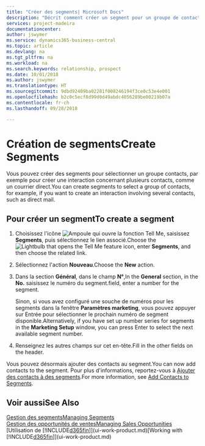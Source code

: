 ```yaml
---
title: "Créer des segments| Microsoft Docs"
description: "Décrit comment créer un segment pour un groupe de contacts dans Business Central, par exemple, afin de cibler plusieurs contacts avec un courrier direct."
services: project-madeira
documentationcenter: 
author: jswymer
ms.service: dynamics365-business-central
ms.topic: article
ms.devlang: na
ms.tgt_pltfrm: na
ms.workload: na
ms.search.keywords: relationship, prospect
ms.date: 10/01/2018
ms.author: jswymer
ms.translationtype: HT
ms.sourcegitcommit: 9dbd92409ba02281f008246194f3ce0c53e4e001
ms.openlocfilehash: b2c0c5ecf8d99d0d49abdc4056289be00219b07a
ms.contentlocale: fr-ch
ms.lasthandoff: 09/28/2018

---
```

# <a name="create-segments"></a><span data-ttu-id="a3c39-103">Création de segments</span><span class="sxs-lookup"><span data-stu-id="a3c39-103">Create Segments</span></span>
<span data-ttu-id="a3c39-104">Vous pouvez créer des segments pour sélectionner un groupe contacts, par exemple pour créer une interaction concernant plusieurs contacts, comme un courrier direct.</span><span class="sxs-lookup"><span data-stu-id="a3c39-104">You can create segments to select a group of contacts, for example, if you want to create an interaction involving several contacts, such as direct mail.</span></span>

## <a name="to-create-a-segment"></a><span data-ttu-id="a3c39-105">Pour créer un segment</span><span class="sxs-lookup"><span data-stu-id="a3c39-105">To create a segment</span></span>
1. <span data-ttu-id="a3c39-106">Choisissez l'icône ![Ampoule qui ouvre la fonction Tell Me](media/ui-search/search_small.png "Dites-moi ce que vous voulez faire"), saisissez **Segments**, puis sélectionnez le lien associé.</span><span class="sxs-lookup"><span data-stu-id="a3c39-106">Choose the ![Lightbulb that opens the Tell Me feature](media/ui-search/search_small.png "Tell me what you want to do") icon, enter **Segments**, and then choose the related link.</span></span>
2. <span data-ttu-id="a3c39-107">Sélectionnez l'action **Nouveau**.</span><span class="sxs-lookup"><span data-stu-id="a3c39-107">Choose the **New** action.</span></span>
3. <span data-ttu-id="a3c39-108">Dans la section **Général**, dans le champ **N°**,</span><span class="sxs-lookup"><span data-stu-id="a3c39-108">In the **General** section, in the **No.**</span></span> <span data-ttu-id="a3c39-109">saisissez le numéro du segment.</span><span class="sxs-lookup"><span data-stu-id="a3c39-109">field, enter a number for the segment.</span></span>

    <span data-ttu-id="a3c39-110">Sinon, si vous avez configuré une souche de numéros pour les segments dans la fenêtre **Paramètres marketing**, vous pouvez appuyer sur Entrée pour sélectionner le prochain numéro de segment disponible.</span><span class="sxs-lookup"><span data-stu-id="a3c39-110">Alternatively, if you have set up number series for segments in the **Marketing Setup** window, you can press Enter to select the next available segment number.</span></span>
4. <span data-ttu-id="a3c39-111">Renseignez les autres champs sur cet en-tête.</span><span class="sxs-lookup"><span data-stu-id="a3c39-111">Fill in the other fields on the header.</span></span>

<span data-ttu-id="a3c39-112">Vous pouvez désormais ajouter des contacts au segment.</span><span class="sxs-lookup"><span data-stu-id="a3c39-112">You can now add contacts to the segment.</span></span> <span data-ttu-id="a3c39-113">Pour plus d'informations, reportez-vous à [Ajouter des contacts à des segments](marketing-add-contact-segment.md).</span><span class="sxs-lookup"><span data-stu-id="a3c39-113">For more information, see [Add Contacts to Segments](marketing-add-contact-segment.md).</span></span>

## <a name="see-also"></a><span data-ttu-id="a3c39-114">Voir aussi</span><span class="sxs-lookup"><span data-stu-id="a3c39-114">See Also</span></span>
[<span data-ttu-id="a3c39-115">Gestion des segments</span><span class="sxs-lookup"><span data-stu-id="a3c39-115">Managing Segments</span></span>](marketing-segments.md)  
[<span data-ttu-id="a3c39-116">Gestion des opportunités de ventes</span><span class="sxs-lookup"><span data-stu-id="a3c39-116">Managing Sales Opportunities</span></span>](marketing-manage-sales-opportunities.md)  
<span data-ttu-id="a3c39-117">[Utilisation de [!INCLUDE[d365fin](includes/d365fin_md.md)]](ui-work-product.md)</span><span class="sxs-lookup"><span data-stu-id="a3c39-117">[Working with [!INCLUDE[d365fin](includes/d365fin_md.md)]](ui-work-product.md)</span></span>  

